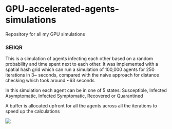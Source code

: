# GPU-accelerated-agents-simulations
Repository for all my GPU simulations

### SEIIQR
This is a simulation of agents infecting each other based on a random probability and time spent next to each other.
It was implemented with a spatial hash grid which can run a simulation of 100,000 agents for 250 iterations in 3~ seconds, compared with the
naive approach for distance checking which took around ~63 seconds

In this simulation each agent can be in one of 5 states: Susceptible, Infected Asymptomatic, Infected Symptomatic, Recovered or Quarantined

A buffer is allocated upfront for all the agents across all the iterations to speed up the calculations

![](https://github.com/Pharadas/GPU-accelerated-agents-simulations/blob/master/SEIIQR_simulation/append_animation.gif)
